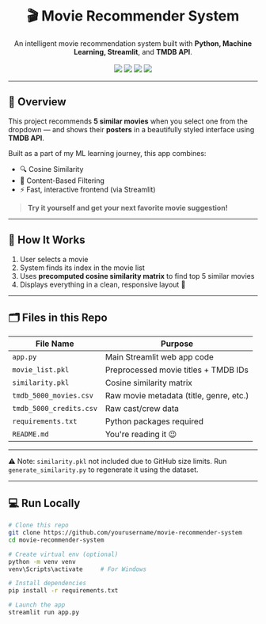 <h1 align="center">🎬 Movie Recommender System</h1>

<p align="center">
  An intelligent movie recommendation system built with <b>Python, Machine Learning, Streamlit</b>, and <b>TMDB API</b>.
  <br><br>
  <img src="https://img.shields.io/badge/Python-3.11-blue?style=flat&logo=python">
  <img src="https://img.shields.io/badge/Streamlit-App-red?style=flat&logo=streamlit">
  <img src="https://img.shields.io/badge/ML-Recommendation-blueviolet">
  <img src="https://img.shields.io/badge/TMDB-API-yellowgreen?logo=themoviedatabase">
</p>

---

## 🚀 Overview

This project recommends **5 similar movies** when you select one from the dropdown — and shows their **posters** in a beautifully styled interface using **TMDB API**.

Built as a part of my ML learning journey, this app combines:
- 🔍 Cosine Similarity
- 🧠 Content-Based Filtering
- ⚡️ Fast, interactive frontend (via Streamlit)

> **Try it yourself and get your next favorite movie suggestion!**

---

## 🧠 How It Works

1. User selects a movie
2. System finds its index in the movie list
3. Uses **precomputed cosine similarity matrix** to find top 5 similar movies
4. Displays everything in a clean, responsive layout 🎨

---

## 🗂 Files in this Repo

| File Name              | Purpose |
|------------------------|---------|
| `app.py`               | Main Streamlit web app code |
| `movie_list.pkl`       | Preprocessed movie titles + TMDB IDs |
| `similarity.pkl`       | Cosine similarity matrix |
| `tmdb_5000_movies.csv` | Raw movie metadata (title, genre, etc.) |
| `tmdb_5000_credits.csv`| Raw cast/crew data |
| `requirements.txt`     | Python packages required |
| `README.md`            | You're reading it 😉 |

---

⚠️ Note: `similarity.pkl` not included due to GitHub size limits.
Run `generate_similarity.py` to regenerate it using the dataset.

---

## 💻 Run Locally

```bash
# Clone this repo
git clone https://github.com/yourusername/movie-recommender-system
cd movie-recommender-system

# Create virtual env (optional)
python -m venv venv
venv\Scripts\activate     # For Windows

# Install dependencies
pip install -r requirements.txt

# Launch the app
streamlit run app.py
